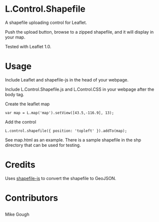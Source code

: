 # L.Control.Shapefile
A shapefile uploading control for Leaflet.<p>
Push the upload button, browse to a zipped shapefile, and it will display in your map. <p>
Tested with Leaflet 1.0. 

# Usage
Include Leaflet and shapefile-js in the head of your webpage.<p>
Include L.Control.Shapefile.js and L.Control.CSS in your webpage after the body tag.<p>
Create the leaflet map<p>
```
var map = L.map('map').setView([43.5,-116.9], 13);
```

Add the control<p>

```
L.control.shapefile({ position: 'topleft' }).addTo(map);
```
See map.html as an example. There is a sample shapefile in the shp directory that can be used for testing.

# Credits
Uses <a href="https://github.com/calvinmetcalf/shapefile-js">shapefile-js</a> to convert the shapefile to GeoJSON.<p>
# Contributors<p>
Mike Gough<p>
